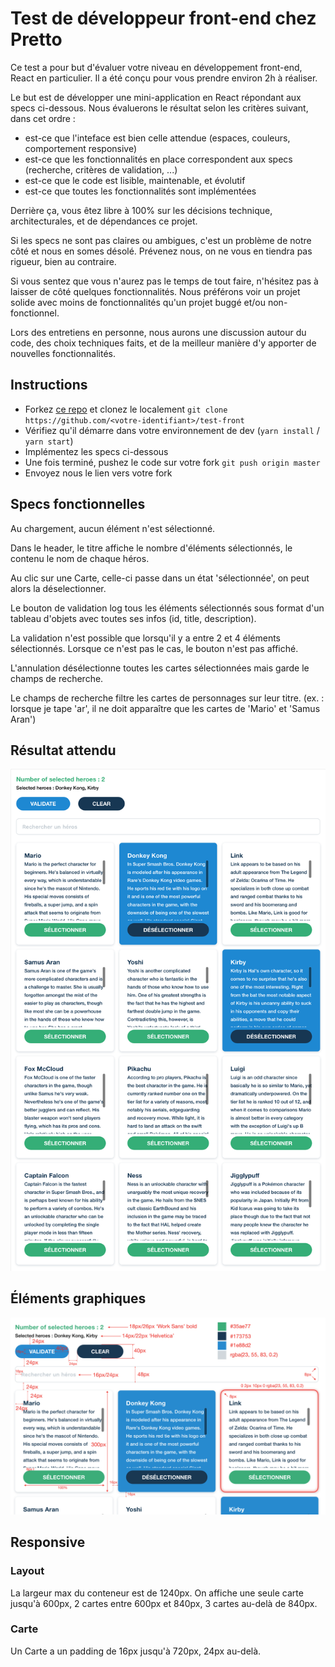 # Test de développeur front-end chez Pretto

Ce test a pour but d'évaluer votre niveau en développement front-end, React en particulier. Il a été conçu pour vous prendre environ 2h à réaliser.

Le but est de développer une mini-application en React répondant aux specs ci-dessous. Nous évaluerons le résultat selon les critères suivant, dans cet ordre : 
- est-ce que l'inteface est bien celle attendue (espaces, couleurs, comportement responsive)
- est-ce que les fonctionnalités en place correspondent aux specs (recherche, critères de validation, ...)
- est-ce que le code est lisible, maintenable, et évolutif
- est-ce que toutes les fonctionnalités sont implémentées

Derrière ça, vous êtez libre à 100% sur les décisions technique, architecturales, et de dépendances ce projet.

Si les specs ne sont pas claires ou ambigues, c'est un problème de notre côté et nous en somes désolé. Prévenez nous, on ne vous en tiendra pas rigueur, bien au contraire.

Si vous sentez que vous n'aurez pas le temps de tout faire, n'hésitez pas à laisser de côté quelques fonctionnalités. Nous préférons voir un projet solide avec moins de fonctionnalités qu'un projet buggé et/ou non-fonctionnel.

Lors des entretiens en personne, nous aurons une discussion autour du code, des choix techniques faits, et de la meilleur manière d'y apporter de nouvelles fonctionnalités.

## Instructions

- Forkez [ce repo](https://github.com/finspot/test-front.git) et clonez le localement `git clone https://github.com/<votre-identifiant>/test-front`
- Vérifiez qu'il démarre dans votre environnement de dev (`yarn install` / `yarn start`)
- Implémentez les specs ci-dessous
- Une fois terminé, pushez le code sur votre fork `git push origin master`
- Envoyez nous le lien vers votre fork

## Specs fonctionnelles

Au chargement, aucun élément n'est sélectionné.

Dans le header, le titre affiche le nombre d'éléments sélectionnés, le contenu le nom de chaque héros.

Au clic sur une Carte, celle-ci passe dans un état 'sélectionnée', on peut alors la déselectionner.

Le bouton de validation log tous les éléments sélectionnés sous format d'un tableau d'objets avec toutes ses infos (id, title, description).

La validation n'est possible que lorsqu'il y a entre 2 et 4 éléments sélectionnés. Lorsque ce n'est pas le cas, le bouton n'est pas affiché.

L'annulation désélectionne toutes les cartes sélectionnées mais garde le champs de recherche.

Le champs de recherche filtre les cartes de personnages sur leur titre. (ex. : lorsque je tape 'ar', il ne doit apparaître que les cartes de 'Mario' et 'Samus Aran')

## Résultat attendu

![Maquette test front end Pretto](smashbros.png)

## Éléments graphiques

![Annotations](annotations.png)

## Responsive

### Layout

La largeur max du conteneur est de 1240px. On affiche une seule carte jusqu'à 600px, 2 cartes entre 600px et 840px, 3 cartes au-delà de 840px.

### Carte

Un Carte a un padding de 16px jusqu'à 720px, 24px au-delà.
